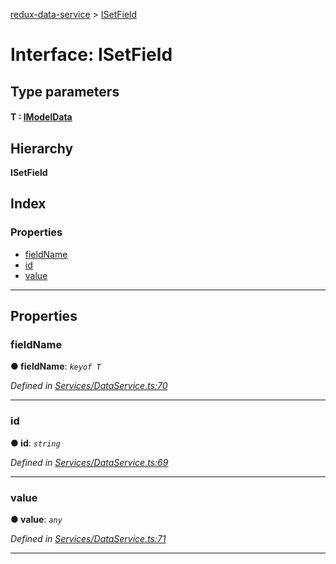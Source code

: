[redux-data-service](../README.md) > [ISetField](../interfaces/isetfield.md)

# Interface: ISetField

## Type parameters
#### T :  [IModelData](imodeldata.md)
## Hierarchy

**ISetField**

## Index

### Properties

* [fieldName](isetfield.md#fieldname)
* [id](isetfield.md#id)
* [value](isetfield.md#value)

---

## Properties

<a id="fieldname"></a>

###  fieldName

**● fieldName**: *`keyof T`*

*Defined in [Services/DataService.ts:70](https://github.com/Rediker-Software/redux-data-service/blob/7fb0306/src/Services/DataService.ts#L70)*

___
<a id="id"></a>

###  id

**● id**: *`string`*

*Defined in [Services/DataService.ts:69](https://github.com/Rediker-Software/redux-data-service/blob/7fb0306/src/Services/DataService.ts#L69)*

___
<a id="value"></a>

###  value

**● value**: *`any`*

*Defined in [Services/DataService.ts:71](https://github.com/Rediker-Software/redux-data-service/blob/7fb0306/src/Services/DataService.ts#L71)*

___

